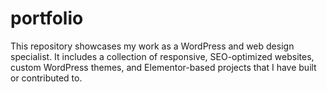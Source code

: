 # portfolio
This repository showcases my work as a WordPress and web design specialist. It includes a collection of responsive, SEO-optimized websites, custom WordPress themes, and Elementor-based projects that I have built or contributed to.
